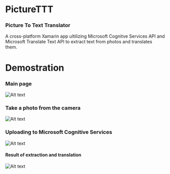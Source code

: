 # PictureTTT
### Picture To Text Translator
A cross-platform Xamarin app ultilizing Microsoft Cognitve Services API and Microsoft Translate Text API to extract text from photos and translates them.

# Demostration
### Main page
![Alt text](/blob/master/screenshots/main.PNG?raw=true "Photo Page")
### Take a photo from the camera
![Alt text](/blob/master/screenshots/camera.PNG?raw=true "Taking an image")
### Uploading to Microsoft Cognitive Services
![Alt text](/blob/master/screenshots/upload.PNG?raw=true "Uploading image")
#### Result of extraction and translation
![Alt text](/blob/master/screenshots/result.PNG?raw=true "Result")


